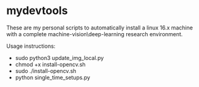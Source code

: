 # mydevtools

These are my personal scripts to automatically install a linux 16.x machine with a complete machine-vision\deep-learning research environment. 

Usage instructions:

- sudo python3 update_img_local.py
- chmod +x install-opencv.sh
- sudo ./install-opencv.sh
- python single_time_setups.py
